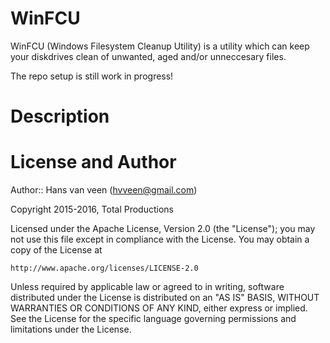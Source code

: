 # WinFCU
WinFCU (Windows Filesystem Cleanup Utility) is a utility which can keep your diskdrives clean of unwanted, aged and/or unneccesary files.

The repo setup is still work in progress!

Description
===========



License and Author
==================

Author:: Hans van veen (<hvveen@gmail.com>)

Copyright 2015-2016, Total Productions

Licensed under the Apache License, Version 2.0 (the "License");
you may not use this file except in compliance with the License.
You may obtain a copy of the License at

    http://www.apache.org/licenses/LICENSE-2.0

Unless required by applicable law or agreed to in writing, software
distributed under the License is distributed on an "AS IS" BASIS,
WITHOUT WARRANTIES OR CONDITIONS OF ANY KIND, either express or implied.
See the License for the specific language governing permissions and
limitations under the License.
